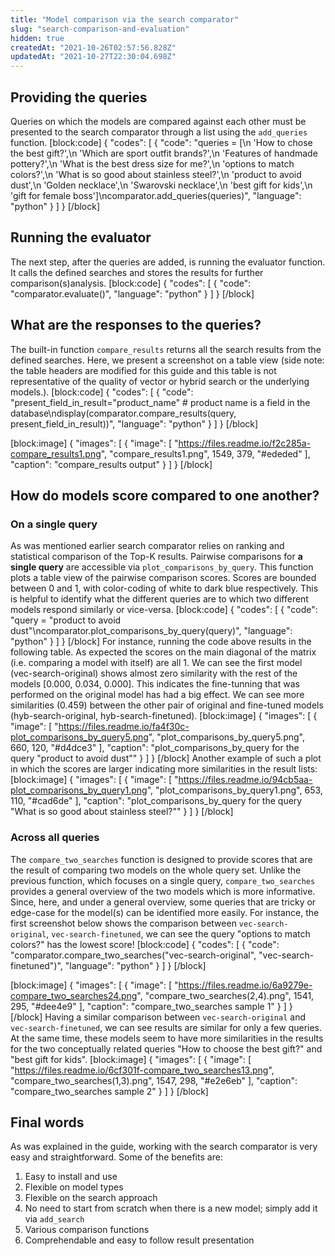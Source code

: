 ```yaml
---
title: "Model comparison via the search comparator"
slug: "search-comparison-and-evaluation"
hidden: true
createdAt: "2021-10-26T02:57:56.828Z"
updatedAt: "2021-10-27T22:30:04.698Z"
---
```

## Providing the queries
Queries on which the models are compared against each other must be presented to the search comparator through a list using the `add_queries` function.
[block:code]
{
  "codes": [
    {
      "code": "queries = [\n     'How to chose the best gift?',\n     'Which are sport outfit brands?',\n     'Features of handmade pottery?',\n     'What is the best dress size for me?',\n     'options to match colors?',\n     'What is so good about stainless steel?',\n     'product to avoid dust',\n     'Golden necklace',\n     'Swarovski necklace',\n     'best gift for kids',\n     'gift for female boss']\ncomparator.add_queries(queries)",
      "language": "python"
    }
  ]
}
[/block]
##  Running the evaluator
The next step, after the queries are added, is running the evaluator function. It calls the defined searches and stores the results for further comparison(s)analysis.
[block:code]
{
  "codes": [
    {
      "code": "comparator.evaluate()",
      "language": "python"
    }
  ]
}
[/block]
## What are the responses to the queries?
The built-in function `compare_results` returns all the search results from the defined searches. Here, we present a screenshot on a table view (side note: the table headers are modified for this guide and this table is not representative of the quality of vector or hybrid search or the underlying models.).
[block:code]
{
  "codes": [
    {
      "code": "present_field_in_result=\"product_name\"    # product name is a field in the database\ndisplay(comparator.compare_results(query, present_field_in_result))",
      "language": "python"
    }
  ]
}
[/block]

[block:image]
{
  "images": [
    {
      "image": [
        "https://files.readme.io/f2c285a-compare_results1.png",
        "compare_results1.png",
        1549,
        379,
        "#ededed"
      ],
      "caption": "compare_results output"
    }
  ]
}
[/block]
## How do models score compared to one another?
### On a single query
As was mentioned earlier search comparator relies on ranking and statistical comparison of the Top-K results. Pairwise comparisons for **a single query** are accessible via `plot_comparisons_by_query`. This function plots a table view of the pairwise comparison scores. Scores are bounded between 0 and 1, with color-coding of white to dark blue respectively. This is helpful to identify what the different queries are to which two different models respond similarly or vice-versa.
[block:code]
{
  "codes": [
    {
      "code": "query = \"product to avoid dust\"\ncomparator.plot_comparisons_by_query(query)",
      "language": "python"
    }
  ]
}
[/block]
For instance, running the code above results in the following table. As expected the scores on the main diagonal of the matrix (i.e. comparing a model with itself) are all 1. We can see the first model (vec-search-original) shows almost zero similarity with the rest of the models [0.000, 0.034, 0.000]. This indicates the fine-tunning that was performed on the original model has had a big effect. We can see more similarities (0.459) between the other pair of original and fine-tuned models (hyb-search-original, hyb-search-finetuned).
[block:image]
{
  "images": [
    {
      "image": [
        "https://files.readme.io/fa4f30c-plot_comparisons_by_query5.png",
        "plot_comparisons_by_query5.png",
        660,
        120,
        "#d4dce3"
      ],
      "caption": "plot_comparisons_by_query for the query \"product to avoid dust\""
    }
  ]
}
[/block]
Another example of such a plot in which the scores are larger indicating more similarities in the result lists:
[block:image]
{
  "images": [
    {
      "image": [
        "https://files.readme.io/94cb5aa-plot_comparisons_by_query1.png",
        "plot_comparisons_by_query1.png",
        653,
        110,
        "#cad6de"
      ],
      "caption": "plot_comparisons_by_query for the query \"What is so good about stainless steel?\""
    }
  ]
}
[/block]
### Across all queries
The `compare_two_searches` function is designed to provide scores that are the result of comparing two models on the whole query set. Unlike the previous function, which focuses on a single query, `compare_two_searches` provides a general overview of the two models which is more informative. Since, here, and under a general overview, some queries that are tricky or edge-case for the model(s) can be identified more easily. For instance, the first screenshot below shows the comparison between  `vec-search-original`, `vec-search-finetuned`, we can see the query "options to match colors?" has the lowest score!
[block:code]
{
  "codes": [
    {
      "code": "comparator.compare_two_searches(\"vec-search-original\", \"vec-search-finetuned\")",
      "language": "python"
    }
  ]
}
[/block]

[block:image]
{
  "images": [
    {
      "image": [
        "https://files.readme.io/6a9279e-compare_two_searches24.png",
        "compare_two_searches(2,4).png",
        1541,
        295,
        "#dee4e9"
      ],
      "caption": "compare_two_searches sample 1"
    }
  ]
}
[/block]
Having a similar comparison between `vec-search-original` and `vec-search-finetuned`, we can see results are similar for only a few queries. At the same time, these models seem to have more similarities in the results for the two conceptually related queries "How to choose the best gift?" and "best gift for kids".
[block:image]
{
  "images": [
    {
      "image": [
        "https://files.readme.io/6cf301f-compare_two_searches13.png",
        "compare_two_searches(1,3).png",
        1547,
        298,
        "#e2e6eb"
      ],
      "caption": "compare_two_searches sample 2"
    }
  ]
}
[/block]
## Final words
As was explained in the guide, working with the search comparator is very easy and straightforward. Some of the benefits are:
1. Easy to install and use
2. Flexible on model types
3. Flexible on the search approach
4. No need to start from scratch when there is a new model; simply add it via `add_search`
5. Various comparison functions
6. Comprehendable and easy to follow result presentation
